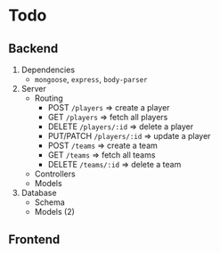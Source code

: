 # Todo

## Backend
1. Dependencies
    + `mongoose`, `express`, `body-parser`
2. Server
    + Routing
        + POST `/players` => create a player
        + GET `/players` => fetch all players
        + DELETE `/players/:id` => delete a player
        + PUT/PATCH `/players/:id` => update a player
        + POST `/teams` => create a team
        + GET `/teams` => fetch all teams
        + DELETE `/teams/:id` => delete a team        
    + Controllers
    + Models
3. Database
    + Schema
    + Models (2)


## Frontend